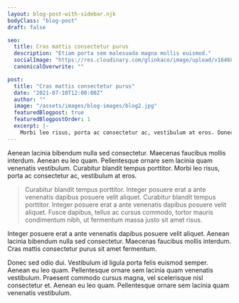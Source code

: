 ```yaml
---
layout: blog-post-with-sidebar.njk
bodyClass: "blog-post"
draft: false

seo:
  title: Cras mattis consectetur purus
  description: "Etiam porta sem malesuada magna mollis euismod."
  socialImage: "https://res.cloudinary.com/glinkaco/image/upload/v1646849499/tgc2022/social_yitz6j.png"
  canonicalOverwrite: ""

post:
  title: "Cras mattis consectetur purus"
  date: "2021-07-10T12:00:00Z"
  author: ""
  image: "/assets/images/blog-images/blog2.jpg"
  featuredBlogpost: true
  featuredBlogpostOrder: 1
  excerpt: |-
    Morbi leo risus, porta ac consectetur ac, vestibulum at eros. Donec id elit non mi porta gravida at eget metus. Maecenas faucibus mollis interdum. Vivamus sagittis lacus vel augue laoreet rutrum faucibus dolor auctor.
---
```


Aenean lacinia bibendum nulla sed consectetur. Maecenas faucibus mollis interdum. Aenean eu leo quam. Pellentesque ornare sem lacinia quam venenatis vestibulum. Curabitur blandit tempus porttitor. Morbi leo risus, porta ac consectetur ac, vestibulum at eros.

> Curabitur blandit tempus porttitor. Integer posuere erat a ante venenatis dapibus posuere velit aliquet. Curabitur blandit tempus porttitor. Integer posuere erat a ante venenatis dapibus posuere velit aliquet. Fusce dapibus, tellus ac cursus commodo, tortor mauris condimentum nibh, ut fermentum massa justo sit amet risus.

Integer posuere erat a ante venenatis dapibus posuere velit aliquet. Aenean lacinia bibendum nulla sed consectetur. Maecenas faucibus mollis interdum. Cras mattis consectetur purus sit amet fermentum.

Donec sed odio dui. Vestibulum id ligula porta felis euismod semper. Aenean eu leo quam. Pellentesque ornare sem lacinia quam venenatis vestibulum. Praesent commodo cursus magna, vel scelerisque nisl consectetur et. Aenean eu leo quam. Pellentesque ornare sem lacinia quam venenatis vestibulum.